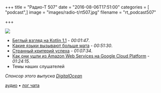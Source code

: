 +++
title = "Радио-Т 507"
date = "2016-08-06T17:51:00"
categories = [ "podcast",]
image = "images/radio-t/rt507.jpg"
filename = "rt_podcast507"

+++

![](https://radio-t.com/images/radio-t/rt507.jpg)

- [Беглый взгляд на Kotlin 1.1](https://blog.jetbrains.com/kotlin/2016/07/first-glimpse-of-kotlin-1-1-coroutines-type-aliases-and-more/) - *00:01:47*.
- [Какие языки вызывают больше мата](http://blog.asidatascience.com/how-frustrating-is-your-programming-language/) - *00:51:30*.
- [Странный критерий успеха](https://m.signalvnoise.com/silicon-valley-arrogance-i-can-tell-you-which-startups-will-succeed-without-even-knowing-what-89aa8ea35d23?gi=14448757c4bb) - *01:07:34*.
- [Как они ушли из Amazon Web Services на Google Cloud Platform](https://lugassy.net/why-we-moved-from-amazon-web-services-to-google-cloud-platform-726c412fd667?gi=19a0d692f727) - *01:24:15*.
- Темы наших слушателей

_Спонсор этого выпуска [DigitalOcean](https://do.co/radiot)_

[аудио](https://cdn.radio-t.com/rt_podcast507.mp3) • [лог чата](http://chat.radio-t.com/logs/radio-t-507.html)
<audio src="https://cdn.radio-t.com/rt_podcast507.mp3" preload="none"></audio>
